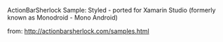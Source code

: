 ActionBarSherlock Sample: Styled - ported for Xamarin Studio (formerly known as Monodroid - Mono Android)

from:  http://actionbarsherlock.com/samples.html

